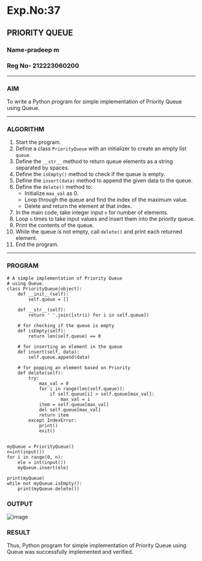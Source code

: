 # Exp.No:37  
## PRIORITY QUEUE
### Name-pradeep m
### Reg No- 212223060200
---

### AIM  
To write a Python program for simple implementation of Priority Queue using Queue.

---

### ALGORITHM

1. Start the program.  
2. Define a class `PriorityQueue` with an initializer to create an empty list `queue`.  
3. Define the `__str__` method to return queue elements as a string separated by spaces.  
4. Define the `isEmpty()` method to check if the queue is empty.  
5. Define the `insert(data)` method to append the given data to the queue.  
6. Define the `delete()` method to:  
   - Initialize `max_val` as 0.  
   - Loop through the queue and find the index of the maximum value.  
   - Delete and return the element at that index.  
7. In the main code, take integer input `n` for number of elements.  
8. Loop `n` times to take input values and insert them into the priority queue.  
9. Print the contents of the queue.  
10. While the queue is not empty, call `delete()` and print each returned element.  
11. End the program.

---

### PROGRAM

```
# A simple implementation of Priority Queue
# using Queue.
class PriorityQueue(object):
	def __init__(self):
		self.queue = []

	def __str__(self):
		return ' '.join([str(i) for i in self.queue])

	# for checking if the queue is empty
	def isEmpty(self):
		return len(self.queue) == 0

	# for inserting an element in the queue
	def insert(self, data):
		self.queue.append(data)

	# for popping an element based on Priority
	def delete(self):
		try:
			max_val = 0
			for i in range(len(self.queue)):
				if self.queue[i] > self.queue[max_val]:
					max_val = i
			item = self.queue[max_val]
			del self.queue[max_val]
			return item
		except IndexError:
			print()
			exit()


myQueue = PriorityQueue()
n=int(input())	
for i in range(0, n):
    ele = int(input())
    myQueue.insert(ele)
	
print(myQueue)		
while not myQueue.isEmpty():
	print(myQueue.delete())
```

### OUTPUT
![image](https://github.com/user-attachments/assets/e06a8671-f51e-4b08-a3f8-700af6355fa7)


### RESULT
 Thus, Python program for simple implementation of Priority Queue using Queue was successfully implemented and verified.
